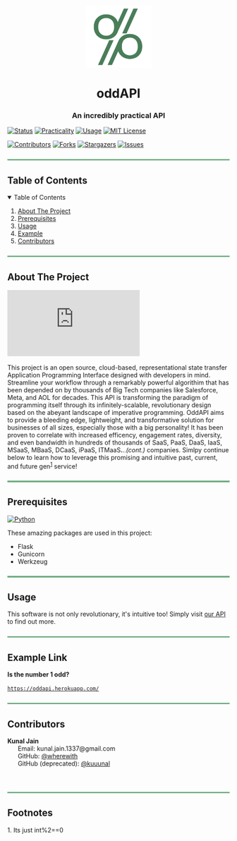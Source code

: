 <p align="center"> 
  <img src="logo.png" alt="oddAPI Logo" width="150px" height="140px">
</p>
<h1 align="center"> oddAPI </h1>
<h3 align="center"> An incredibly practical API </h3>  

[![Status][status-shield]][status-url]
[![Practicality][practicality-shield]][practicality-url]
[![Usage][usage-shield]][usage-url]
[![MIT License][license-shield]][license-url]
<br>

[![Contributors][contributors-shield]][contributors-url]
[![Forks][forks-shield]][forks-url]
[![Stargazers][stars-shield]][stars-url]
[![Issues][issues-shield]][issues-url]
<br>

![-----------------------------------------------------](line.png)

<!-- TOC -->
<h2 id="table-of-contents">Table of Contents</h2>

<details open="open">
  <summary>Table of Contents</summary>
  <ol>
    <li><a href="#about-the-project"> About The Project</a></li>
    <li><a href="#prerequisites"> Prerequisites</a></li>
    <li><a href="#usage"> Usage</a></li>
    <li><a href="#example"> Example</a></li>
    <li><a href="#contributors"> Contributors</a></li>
  </ol>
</details>

![-----------------------------------------------------](line.png)

<!-- ABOUT THE PROJECT -->
<h2 id="about-the-project">About The Project</h2>

[![Size][size-shield]][issues-url]

This project is an open source, cloud-based, representational state transfer Application Programming Interface designed with developers in mind. Streamline your workflow through a remarkably powerful algorithim that has been depended on by thousands of Big Tech companies like Salesforce, Meta, and AOL for decades.
This API is transforming the paradigm of programming itself through its infinitely-scalable, revolutionary design based on the abeyant landscape of
imperative programming. OddAPI aims to provide a bleeding edge, lightweight, and transformative solution for businesses of all sizes, especially those with a big personality! It has been proven to correlate with increased efficency, engagement rates, diversity, and even bandwidth in hundreds of thousands of SaaS, PaaS, DaaS, IaaS, MSaaS, MBaaS, DCaaS, iPaaS, ITMaaS<b>.</b>.<small>.</small><i>(cont.)</i> companies. Simlpy continue below to learn how to leverage this promising and intuitive past, current, and future gen<sup><a href="#Footnote">1</a></sup> service!


![-----------------------------------------------------](line.png)

<!-- PREREQUISITES -->
<h2 id="prerequisites"> Prerequisites</h2>

[![Python][python-shield]][python-url]
<br>

These amazing packages are used in this project:
* Flask
* Gunicorn
* Werkzeug

![-----------------------------------------------------](line.png)

<!-- USAGE -->
<h2 id="usage"> Usage</h2>

This software is not only revolutionary, it's intuitive too!
Simply visit [our API](https://oddapi.herokuapp.com/) to find out more.

![-----------------------------------------------------](line.png)

<!-- EXAMPLE -->
<h2 id="example"> Example Link</h2>

<b>Is the number 1 odd?</b> <br>

[`https://oddapi.herokuapp.com/`](https://oddapi.herokuapp.com/)

![-----------------------------------------------------](line.png)

<!-- CONTRIBUTORS -->
<h2 id="contributors">Contributors</h2>

<p>
  <b>Kunal Jain</b> <br>
  &nbsp;&nbsp;&nbsp;&nbsp;&nbsp; Email: <a>kunal.jain.1337@gmail.com</a> <br>
  &nbsp;&nbsp;&nbsp;&nbsp;&nbsp; GitHub: <a href="https://github.com/wherewith">@wherewith</a> <br>
  &nbsp;&nbsp;&nbsp;&nbsp;&nbsp; GitHub (deprecated): <a href="https://github.com/kuuunal">@kuuunal</a> <br>
</p>
<br>

![-----------------------------------------------------](line.png)

<!---FOOTNOTES -->
<h2 id="Footnote">Footnotes</h2>
1. Its just int%2==0


<!-- LINKS & IMAGES -->
[status-shield]: https://img.shields.io/website?down_color=1f363d&down_message=offline&label=API%20status&style=flat-square&up_color=55B4AC&up_message=online&url=https%3A%2F%2Foddapi.herokuapp.com%2F
[status-url]: https://oddapi.herokuapp.com/
[practicality-shield]: https://img.shields.io/badge/practicality%3A-100%25-9cf?color=71AD83&style=flat-square
[practicality-url]: https://upload.wikimedia.org/wikipedia/en/9/9a/Trollface_non-free.png
[usage-shield]: https://img.shields.io/badge/algorithim%20usage%3A-213M-blue?color=71AD83&style=flat-square
[usage-url]: https://www.google.com/search?q=number+of+companies+in+the+world
[license-shield]: https://img.shields.io/github/license/wherewith/oddAPI?color=71AD83&label=license&style=flat-square
[license-url]: https://github.com/wherewith/oddAPI/blob/master/COPYING.txt

[contributors-shield]: https://img.shields.io/github/contributors/wherewith/oddAPI?color=A26CC6&label=cool%20%26%20attractive%20individuals%20%3C3&style=flat-square
[contributors-url]: https://github.com/wherewith/oddAPI/graphs/contributors
[forks-shield]: https://img.shields.io/github/forks/wherewith/oddAPI?color=E67BA9&style=flat-square
[forks-url]: https://github.com/wherewith/oddAPI/network/members
[stars-shield]: https://img.shields.io/github/stars/wherewith/oddAPI?color=E67BA9&style=flat-square
[stars-url]: https://github.com/wherewith/oddAPI/stargazers
[issues-shield]: https://img.shields.io/github/issues-raw/wherewith/oddAPI?color=E67BA9&label=issues&style=flat-square
[issues-url]: https://github.com/wherewith/oddAPI/issues

[size-shield]: https://img.shields.io/github/size/wherewith/oddAPI/main.py?color=55B4AC&label=its%20only&style=flat-square
[python-shield]: https://img.shields.io/badge/made%20with-python-55B4AC?logo=python&logoColor=71AD83&style=flat-square
[python-url]: https://www.python.org/